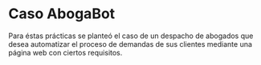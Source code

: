 # Caso AbogaBot
Para éstas prácticas se planteó el caso de un despacho de abogados que desea automatizar el proceso de demandas de sus clientes mediante una página web con ciertos requisitos.
